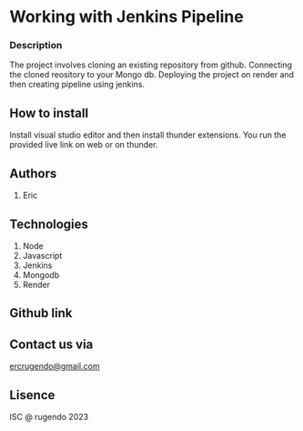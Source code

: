 # Working with Jenkins Pipeline

### Description
The project involves cloning an existing repository from github. Connecting the cloned reository to your Mongo db. Deploying the project on render and then creating pipeline using jenkins.

## How to install
Install visual studio editor and then install thunder extensions. You run the provided live link on web or on thunder.

## Authors
1. Eric 

## Technologies
1. Node
2. Javascript
3. Jenkins
4. Mongodb
5. Render

## Github link

## Contact us via 
ercrugendo@gmail.com

## Lisence
ISC @ rugendo 2023



